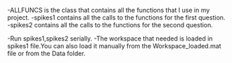 -ALLFUNCS is the class that contains all the functions that I use in my project. 
-spikes1 contains all the calls to the functions for the first question.
-spikes2 contains all the calls to the functions for the second question.

-Run spikes1,spikes2 serially.
-The workspace that needed is loaded in spikes1 file.You can also load it manually from the Workspace_loaded.mat file or from the Data folder. 

